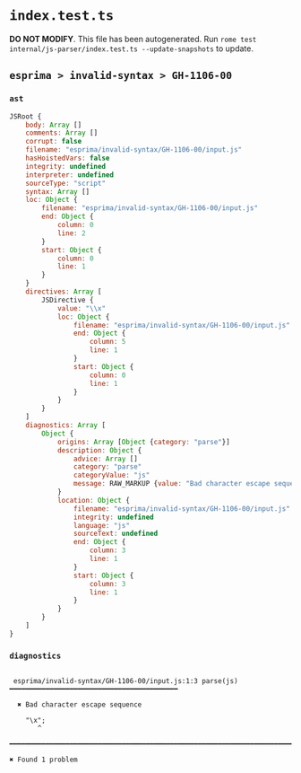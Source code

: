 # `index.test.ts`

**DO NOT MODIFY**. This file has been autogenerated. Run `rome test internal/js-parser/index.test.ts --update-snapshots` to update.

## `esprima > invalid-syntax > GH-1106-00`

### `ast`

```javascript
JSRoot {
	body: Array []
	comments: Array []
	corrupt: false
	filename: "esprima/invalid-syntax/GH-1106-00/input.js"
	hasHoistedVars: false
	integrity: undefined
	interpreter: undefined
	sourceType: "script"
	syntax: Array []
	loc: Object {
		filename: "esprima/invalid-syntax/GH-1106-00/input.js"
		end: Object {
			column: 0
			line: 2
		}
		start: Object {
			column: 0
			line: 1
		}
	}
	directives: Array [
		JSDirective {
			value: "\\x"
			loc: Object {
				filename: "esprima/invalid-syntax/GH-1106-00/input.js"
				end: Object {
					column: 5
					line: 1
				}
				start: Object {
					column: 0
					line: 1
				}
			}
		}
	]
	diagnostics: Array [
		Object {
			origins: Array [Object {category: "parse"}]
			description: Object {
				advice: Array []
				category: "parse"
				categoryValue: "js"
				message: RAW_MARKUP {value: "Bad character escape sequence"}
			}
			location: Object {
				filename: "esprima/invalid-syntax/GH-1106-00/input.js"
				integrity: undefined
				language: "js"
				sourceText: undefined
				end: Object {
					column: 3
					line: 1
				}
				start: Object {
					column: 3
					line: 1
				}
			}
		}
	]
}
```

### `diagnostics`

```

 esprima/invalid-syntax/GH-1106-00/input.js:1:3 parse(js) ━━━━━━━━━━━━━━━━━━━━━━━━━━━━━━━━━━━━━━━━━━

  ✖ Bad character escape sequence

    "\x";
       ^

━━━━━━━━━━━━━━━━━━━━━━━━━━━━━━━━━━━━━━━━━━━━━━━━━━━━━━━━━━━━━━━━━━━━━━━━━━━━━━━━━━━━━━━━━━━━━━━━━━━━

✖ Found 1 problem

```
